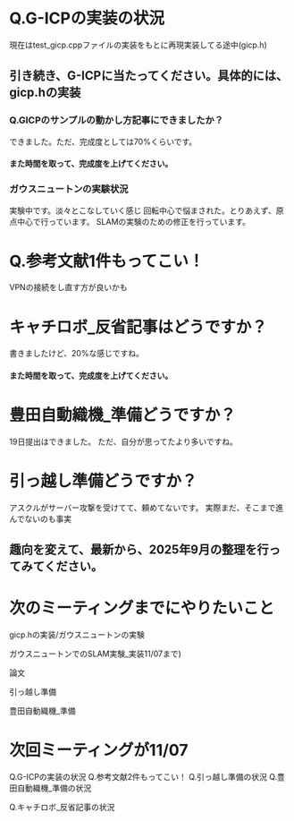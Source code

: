 # Q.G-ICPの実装の状況
現在はtest_gicp.cppファイルの実装をもとに再現実装してる途中(gicp.h)
## 引き続き、G-ICPに当たってください。具体的には、gicp.hの実装
### Q.GICPのサンプルの動かし方記事にできましたか？
できました。ただ、完成度としては70%くらいです。
#### また時間を取って、完成度を上げてください。

### ガウスニュートンの実験状況
実験中です。淡々とこなしていく感じ
回転中心で悩まされた。とりあえず、原点中心で行っています。
SLAMの実験のための修正を行っています。

# Q.参考文献1件もってこい！
VPNの接続をし直す方が良いかも


# キャチロボ_反省記事はどうですか？
書きましたけど、20%な感じですね。
#### また時間を取って、完成度を上げてください。

# 豊田自動織機_準備どうですか？
19日提出はできました。
ただ、自分が思ってたより多いですね。

# 引っ越し準備どうですか？
アスクルがサーバー攻撃を受けてて、頼めてないです。
実際まだ、そこまで進んでないのも事実
## 趣向を変えて、最新から、2025年9月の整理を行ってみてください。


# 次のミーティングまでにやりたいこと
gicp.hの実装/ガウスニュートンの実験

ガウスニュートンでのSLAM実験_実装11/07まで)

論文

引っ越し準備

豊田自動織機_準備




# 次回ミーティングが11/07
Q.G-ICPの実装の状況
Q.参考文献2件もってこい！
Q.引っ越し準備の状況
Q.豊田自動織機_準備の状況

Q.キャチロボ_反省記事の状況

